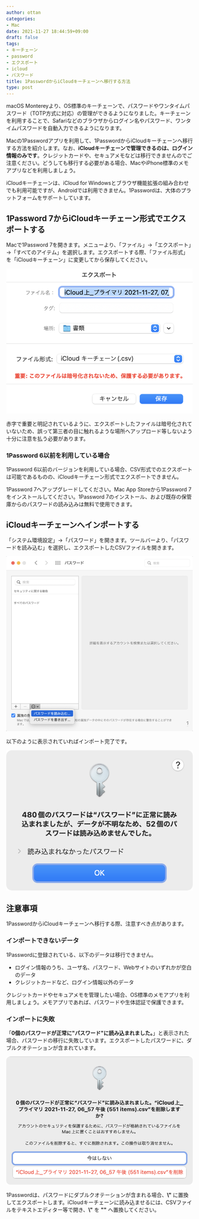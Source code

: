 ```yaml
---
author: ottan
categories:
- Mac
date: 2021-11-27 18:44:59+09:00
draft: false
tags:
- キーチェーン
- password
- エクスポート
- icloud
- パスワード
title: 1PasswordからiCloudキーチェーンへ移行する方法
type: post
---
```


macOS Montereyより、OS標準のキーチェーンで、パスワードやワンタイムパスワード（TOTP方式に対応）の管理ができるようになりました。キーチェーンを利用することで、Safariなどのブラウザからログイン名やパスワード、ワンタイムパスワードを自動入力できるようになります。

Macの1Passwordアプリを利用して、1PasswordからiCloudキーチェーンへ移行する方法を紹介します。なお、**iCloudキーチェーンで管理できるのは、ログイン情報のみです**。クレジットカードや、セキュアメモなどは移行できませんのでご注意ください。どうしても移行する必要がある場合、MacやiPhone標準のメモアプリなどを利用しましょう。

iCloudキーチェーンは、iCloud for Windowsとブラウザ機能拡張の組み合わせでも利用可能ですが、Androidでは利用できません。1Passwordは、大体のプラットフォームをサポートしています。

## 1Password 7からiCloudキーチェーン形式でエクスポートする

Macで1Password 7を開きます。メニューより、「ファイル」→「エクスポート」→「すべてのアイテム」を選択します。エクスポートする際、「ファイル形式」を「iCloudキーチェーン」に変更してから保存してください。

![](305e506f2dcfad251436407d157b4b28d3672eaf3b2200197a61501f1b27e01d.png)

赤字で重要と明記されているように、エクスポートしたファイルは暗号化されていないため、誤って第三者の目に触れるような場所へアップロード等しないよう十分に注意を払う必要があります。

### 1Password 6以前を利用している場合

1Password 6以前のバージョンを利用している場合、CSV形式でのエクスポートは可能であるものの、iCloudキーチェーン形式でエクスポートできません。

1Password 7へアップグレードしてください。Mac App Storeから1Password 7をインストールしてください。1Password 7のインストール、および既存の保管庫からのパスワードの読み込みは無料で使用できます。

## iCloudキーチェーンへインポートする

「システム環境設定」→「パスワード」を開きます。ツールバーより、「パスワードを読み込む」を選択し、エクスポートしたCSVファイルを開きます。

![](9846f72ed44453ebfd2075426886fcb6db764351febb429f9eb167111e1f4aa4.png)

以下のように表示されていればインポート完了です。

![](fd110cfa4eeb2ee2e0624435336f052419793b511f484d37c6dfcf9989dac03a.png)

## 注意事項

1PasswordからiCloudキーチェーンへ移行する際、注意すべき点があります。

### インポートできないデータ

1Passwordに登録されている、以下のデータは移行できません。

* ログイン情報のうち、ユーザ名、パスワード、Webサイトのいずれかが空白のデータ
* クレジットカードなど、ログイン情報以外のデータ

クレジットカードやセキュアメモを管理したい場合、OS標準のメモアプリを利用しましょう。メモアプリであれば、パスワードや生体認証で保護できます。

### インポートに失敗

「**0個のパスワードが正常に"パスワード"に読み込まれました。**」と表示された場合、パスワードの移行に失敗しています。エクスポートしたパスワードに、ダブルクオテーションが含まれています。

![](aa884b5d935ede6357682e73bae2be2088231608d7d6c1957c75013adcdd4342.png)

1Passwordは、パスワードにダブルクオテーションが含まれる場合、**\\"** に置換してエクスポートします。iCloudキーチェーンに読み込ませるには、CSVファイルをテキストエディター等で開き、**\\"** を **""** へ置換してください。